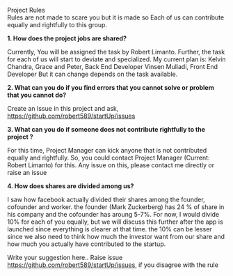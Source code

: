 Project Rules <br>
Rules are not made to scare you but it is made so Each of us can contribute equally and rightfully to this group.


<b> 1. How does the project jobs are shared? </b>

Currently, You will be assigned the task by Robert Limanto. Further, the task for each of us will start to deviate and specialized.
My current plan is: Kelvin Chandra, Grace and Peter, Back End Developer
                    Vinsen Muliadi, Front End Developer
But it can change depends on the task available.

<b> 2. What can you do if you find errors that you cannot solve or problem that you cannot do? </b>

Create an Issue in this project and ask, https://github.com/robert589/startUp/issues

<b> 3. What can you do if someone does not contribute rightfully to the project ? </b>

For this time, Project Manager can kick anyone that is not contributed equally and rightfully. So, you could contact Project Manager (Current: Robert Limanto) for this. Any issue on this, please contact me directly or raise an issue

<b> 4. How does shares are divided among us? </b>

I saw how facebook actually divided their shares among the founder, cofounder and worker. the founder (Mark Zuckerberg) has 24 % of share in his company and the cofounder has aroung 5-7%. For now, I would divide 10% for each of you equally, but we will discuss this further after the app is launched since everything is clearer at that time. the 10% can be lesser since we also need to think how much the investor want from our share and how much you actually have contributed to the startup.

<You also can suggest rule for this >

Write your suggestion here..
Raise issue  https://github.com/robert589/startUp/issues, if you disagree with the rule
